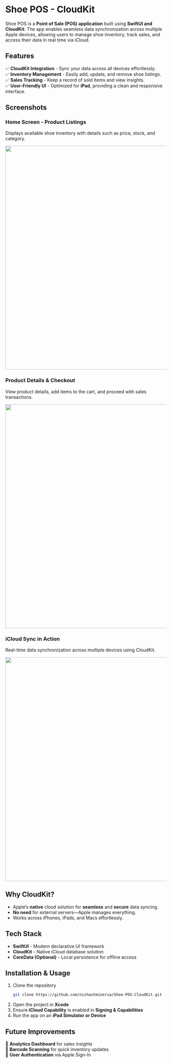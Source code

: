 # **Shoe POS - CloudKit**  

Shoe POS is a **Point of Sale (POS) application** built using **SwiftUI and CloudKit**. The app enables seamless data synchronization across multiple Apple devices, allowing users to manage shoe inventory, track sales, and access their data in real time via iCloud.  

## **Features**  
✅ **CloudKit Integration** - Sync your data across all devices effortlessly.  
✅ **Inventory Management** - Easily add, update, and remove shoe listings.  
✅ **Sales Tracking** - Keep a record of sold items and view insights.  
✅ **User-Friendly UI** - Optimized for **iPad**, providing a clean and responsive interface.  

## **Screenshots**  

### **Home Screen - Product Listings**  
Displays available shoe inventory with details such as price, stock, and category.  

<img src="https://github.com/user-attachments/assets/0b31bfad-a5d3-417c-bc16-4ecd3e064fb7" width="700">  

### **Product Details & Checkout**  
View product details, add items to the cart, and proceed with sales transactions.  

<img src="https://github.com/user-attachments/assets/12d52c1b-2582-489e-9586-773720d9ee1d" width="700">  

### **iCloud Sync in Action**  
Real-time data synchronization across multiple devices using CloudKit.  

<img src="https://github.com/user-attachments/assets/4dbcb7b0-e3d1-407a-86ab-9a93db6eb046" width="700">  

## **Why CloudKit?**  
- Apple’s **native** cloud solution for **seamless** and **secure** data syncing.  
- **No need** for external servers—Apple manages everything.  
- Works across iPhones, iPads, and Macs effortlessly.  

## **Tech Stack**  
- **SwiftUI** - Modern declarative UI framework  
- **CloudKit** - Native iCloud database solution  
- **CoreData (Optional)** - Local persistence for offline access  

## **Installation & Usage**  
1. Clone the repository  
   ```sh
   git clone https://github.com/nishantminerva/Shoe-POS-CloudKit.git
   ```
2. Open the project in **Xcode**  
3. Ensure **iCloud Capability** is enabled in **Signing & Capabilities**  
4. Run the app on an **iPad Simulator or Device**  

## **Future Improvements**  
🔹 **Analytics Dashboard** for sales insights  
🔹 **Barcode Scanning** for quick inventory updates  
🔹 **User Authentication** via Apple Sign-In  
